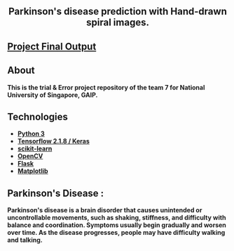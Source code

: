 
<h2 align="center" ><b>
  Parkinson's disease prediction with Hand-drawn spiral images.<b\>
</h2>

## [Project Final Output](https://github.com/mahimai-raja/NUS_007)


## About

This is the trial & Error project repository of the team 7 for National University of Singapore, GAIP.

## Technologies

* [Python 3](https://www.python.org)
* [Tensorflow 2.1.8 / Keras](https://www.tensorflow.org)
* [scikit-learn](https://scikit-learn.org/stable/)
* [OpenCV](https://opencv.org)
* [Flask](https://flask.palletsprojects.com/en/2.1.x/)
* [Matplotlib](https://matplotlib.org)

## Parkinson's Disease : 
<p> Parkinson's disease is a brain disorder that causes unintended or uncontrollable movements, such as shaking, stiffness, and difficulty with balance and coordination. Symptoms usually begin gradually and worsen over time. As the disease progresses, people may have difficulty walking and talking.</p>

